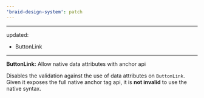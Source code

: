 ```yaml
---
'braid-design-system': patch
---
```


---
updated:
  - ButtonLink
---

**ButtonLink:** Allow native data attributes with anchor api

Disables the validation against the use of data attributes on `ButtonLink`. Given it exposes the full native anchor tag api, it is **not invalid** to use the native syntax.
